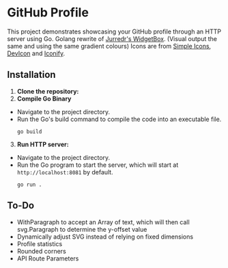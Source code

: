# GitHub Profile

This project demonstrates showcasing your GitHub profile through an HTTP server using Go.
Golang rewrite of [Jurredr's WidgetBox](https://github.com/Jurredr/github-widgetbox). (Visual output the same and using the same gradient colours)
Icons are from [Simple Icons](https://simpleicons.org/), [DevIcon](https://devicon.dev/) and [Iconify](https://iconify.design/).

## Installation

1. **Clone the repository:**
2. **Compile Go Binary**
- Navigate to the project directory.
- Run the Go's build command to compile the code into an executable file.
  ```
  go build
  ```
3. **Run HTTP server:**
- Navigate to the project directory.
- Run the Go program to start the server, which will start at `http://localhost:8081` by default. 
  ```
  go run .
  ```

## To-Do
- WithParagraph to accept an Array of text, which will then call svg.Paragraph to determine the y-offset value
- Dynamically adjust SVG instead of relying on fixed dimensions
- Profile statistics
- Rounded corners
- API Route Parameters
